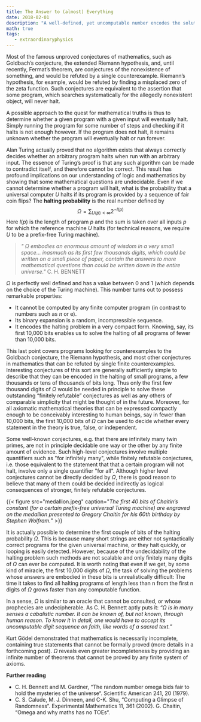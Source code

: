 ```yaml
---
title: The Answer to (almost) Everything
date: 2018-02-01
description: "A well-defined, yet uncomputable number encodes the solutions of all finitely refutable mathematical conjectures (and it's not 42)."
math: true
tags:
   - extraordinaryphysics
---
```


Most of the famous unproved conjectures of mathematics, such as Goldbach’s conjecture, the extended Riemann hypothesis, and, until recently, Fermat’s theorem, are conjectures of the nonexistence of something, and would be refuted by a single counterexample. Riemann’s hypothesis, for example, would be refuted by finding a misplaced zero of the zeta function. Such conjectures are equivalent to the assertion that some program, which searches systematically for the allegedly nonexistent object, will never halt.

A possible approach to the quest for mathematical truths is thus to determine whether a given program with a given input will eventually halt. Simply running the program for some number of steps and checking if it halts is not enough however. If the program does not halt, it remains unknown whether the program will eventually halt or run forever.

Alan Turing actually proved that no algorithm exists that always correctly decides whether an arbitrary program halts when run with an arbitrary input. The essence of Turing’s proof is that any such algorithm can be made to contradict itself, and therefore cannot be correct. This result has profound implications on our understanding of logic and mathematics by showing that some mathematical questions are undecidable.
Even if we cannot determine whether a program will halt, what is the probability that a universal computer $U$ halts if its program is provided by a sequence of fair coin flips? The **halting probability** is the real number defined by
$$
\Omega = \sum_{U(p) < \infty} 2^{-l(p)}
$$
Here $l(p)$ is the length of program $p$ and the sum is taken over all inputs $p$ for which the reference machine $U$ halts (for technical reasons, we require $U$ to be a prefix-free Turing machine).
 
> *" $\Omega$ embodies an enormous amount of wisdom in a very small space… inasmuch as its first few thousands digits, which could be written on a small piece of paper, contain the answers to more mathematical questions than could be written down in the entire universe."* C. H. BENNETT
 
$\Omega$ is perfectly well defined and has a value between $0$ and $1$ (which depends on the choice of the Turing machine). This number turns out to possess remarkable properties:
- It cannot be computed by any finite computer program (in contrast to numbers such as $\pi$ or e).
- Its binary expansion is a random, incompressible sequence.
- It encodes the halting problem in a very compact form. Knowing, say, its first 10,000 bits enables us to solve the halting of all programs of fewer than 10,000 bits.

This last point covers programs looking for counterexamples to the Goldbach conjecture, the Riemann hypothesis, and most other conjectures in mathematics that can be refuted by single finite counterexamples.
Interesting conjectures of this sort are generally sufficiently simple to describe that they can be encoded in the halting of small programs, a few thousands or tens of thousands of bits long. Thus only the first few thousand digits of $\Omega$ would be needed in principle to solve these outstanding “finitely refutable” conjectures as well as any others of comparable simplicity that might be thought of in the future.
Moreover, for all axiomatic mathematical theories that can be expressed compactly enough to be conceivably interesting to human beings, say in fewer than 10,000 bits, the first 10,000 bits of $\Omega$ can be used to decide whether every statement in the theory is true, false, or independent.

Some well-known conjectures, e.g. that there are infinitely many twin primes, are not in principle decidable one way or the other by any finite amount of evidence. Such high-level conjectures involve multiple quantifiers such as "for infinitely many", while finitely refutable conjectures, i.e. those equivalent to the statement that that a certain program will not halt, involve only a single quantifier "for all".
Although higher level conjectures cannot be directly decided by $\Omega$, there is good reason to believe that many of them could be decided indirectly as logical consequences of stronger, finitely refutable conjectures.
 
{{< figure src="medallion.jpeg" caption="*The first 40 bits of Chaitin’s constant (for a certain prefix-free universal Turing machine) are engraved on the medallion presented to Gregory Chaitin for his 60th birthday by Stephen Wolfram.*" >}}

It is actually possible to determine the first couple of bits of the halting probability $\Omega$. This is because many short strings are either not syntactically correct programs for the given universal machine, or they halt quickly, or looping is easily detected. However, because of the undecidability of the halting problem such methods are not scalable and only finitely many digits of $\Omega$ can ever be computed.
It is worth noting that even if we get, by some kind of miracle, the first 10,000 digits of $\Omega$, the task of solving the problems whose answers are embodied in these bits is unrealistically difficult: The time it takes to find all halting programs of length less than n from the first n digits of $\Omega$ grows faster than any computable function.

In a sense, $\Omega$ is similar to an oracle that cannot be consulted, or whose prophecies are undecipherable. As C. H. Bennett aptly puts it: *“$\Omega$ is in many senses a cabalistic number. It can be known of, but not known, through human reason. To know it in detail, one would have to accept its uncomputable digit sequence on faith, like words of a sacred text.”*

Kurt Gödel demonstrated that mathematics is necessarily incomplete, containing true statements that cannot be formally proved (more details in a forthcoming post). $\Omega$ reveals even greater incompleteness by providing an infinite number of theorems that cannot be proved by any finite system of axioms.

**Further reading**
- C. H. Bennett and M. Gardner, “The random number omega bids fair to hold the mysteries of the universe“. Scientific American 241, 20 (1979).
- C. S. Calude, M. J. Dinneen, and C-K. Shu, “Computing a Glimpse of Randomness“. Experimental Mathematics 11, 361 (2002).
G. Chaitin, “Omega and why maths has no TOEs“.
